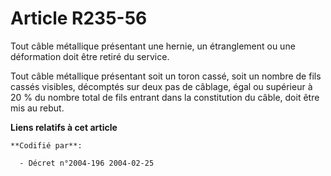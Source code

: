 # Article R235-56

Tout câble métallique présentant une hernie, un étranglement ou une déformation doit être retiré du service.

Tout câble métallique présentant soit un toron cassé, soit un nombre de fils cassés visibles, décomptés sur deux pas de
câblage, égal ou supérieur à 20 % du nombre total de fils entrant dans la constitution du câble, doit être mis au rebut.

**Liens relatifs à cet article**

	**Codifié par**:

	  - Décret n°2004-196 2004-02-25
